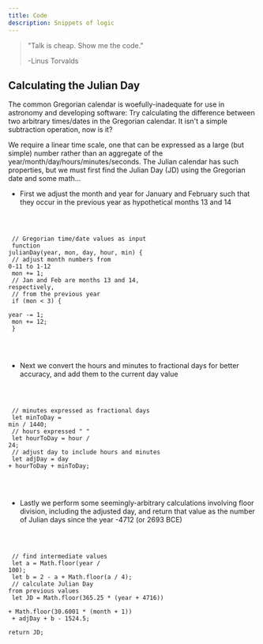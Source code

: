 ```yaml
---
title: Code
description: Snippets of logic
---
```


> "Talk is cheap. Show me the code."
>
> -Linus Torvalds

<div class="gridwrap">
    <div class="gridright"> 
        <h2>Calculating the Julian Day</h2>     
        <p class="blocktext">The common Gregorian calendar is woefully-inadequate for use in
        astronomy and developing software: Try calculating the difference between two arbitrary times/dates 
        in the Gregorian calendar. It isn't a simple subtraction operation, now is it?</p>        
        <p class="blocktext">We require a linear time scale, one that can be expressed as a large (but simple) 
        number rather than an aggregate of the year/month/day/hours/minutes/seconds. The Julian calendar has
        such properties, but we must first find the Julian Day (JD) using the Gregorian date and some math...</p>
<ul>
<li>First we adjust the month and year for January and February such that they
occur in the previous year as hypothetical months 13 and 14</li>
</ul>      
<br>
        
<code><br>
// Gregorian time/date values as input<br>
function julianDay(year, mon, day, hour, min) {<br>
   // adjust month numbers from 0-11 to 1-12<br>
   mon += 1;<br>
   // Jan and Feb are months 13 and 14, respectively,<br>
   // from the previous year<br>
   if (mon < 3) {<br>
     year -= 1;<br>
     mon += 12;<br>
   }<br>
</code>

<br>            
<ul>
  <li>Next we convert the hours and minutes to fractional days for better accuracy,
    and add them to the current day value</li>
</ul>              
<br>    
    
<code><br>
    // minutes expressed as fractional days<br>
    let minToDay = min / 1440;<br>
    // hours expressed " "<br>
    let hourToDay = hour / 24;<br>
    // adjust day to include hours and minutes<br>
    let adjDay = day + hourToDay + minToDay;<br>
</code>

<br>
<ul>
<li>Lastly we perform some seemingly-arbitrary calculations involving floor 
  division, including the adjusted day, and return that value as the number of
  Julian days since the year -4712 (or 2693 BCE)</li>
</ul>
<br>  

<code><br>
    // find intermediate values<br>
    let a = Math.floor(year / 100);<br>
    let b = 2 - a + Math.floor(a / 4);<br>
    // calculate Julian Day from previous values<br>
    let JD = Math.floor(365.25 * (year + 4716))<br>
              + Math.floor(30.6001 * (month + 1))<br>
              + adjDay + b - 1524.5;<br>
    return JD;<br>
</code>

   </div>
</div>
